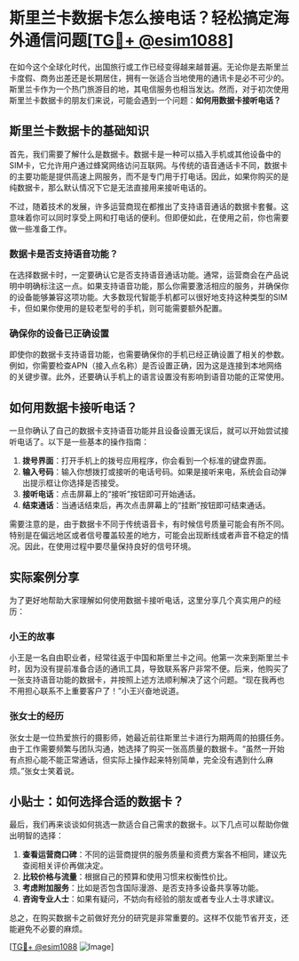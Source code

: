 # 斯里兰卡数据卡怎么接电话？轻松搞定海外通信问题[[TG💪+ @esim1088](https://t.me/s/esim1088)]

在如今这个全球化时代，出国旅行或工作已经变得越来越普遍。无论你是去斯里兰卡度假、商务出差还是长期居住，拥有一张适合当地使用的通讯卡是必不可少的。斯里兰卡作为一个热门旅游目的地，其电信服务也相当发达。然而，对于初次使用斯里兰卡数据卡的朋友们来说，可能会遇到一个问题：**如何用数据卡接听电话？**

## 斯里兰卡数据卡的基础知识

首先，我们需要了解什么是数据卡。数据卡是一种可以插入手机或其他设备中的SIM卡，它允许用户通过蜂窝网络访问互联网。与传统的语音通话卡不同，数据卡的主要功能是提供高速上网服务，而不是专门用于打电话。因此，如果你购买的是纯数据卡，那么默认情况下它是无法直接用来接听电话的。

不过，随着技术的发展，许多运营商现在都推出了支持语音通话的数据卡套餐。这意味着你可以同时享受上网和打电话的便利。但即便如此，在使用之前，你也需要做一些准备工作。

### 数据卡是否支持语音功能？

在选择数据卡时，一定要确认它是否支持语音通话功能。通常，运营商会在产品说明中明确标注这一点。如果支持语音功能，那么你需要激活相应的服务，并确保你的设备能够兼容这项功能。大多数现代智能手机都可以很好地支持这种类型的SIM卡，但如果你使用的是较老型号的手机，则可能需要额外配置。

### 确保你的设备已正确设置

即使你的数据卡支持语音功能，也需要确保你的手机已经正确设置了相关的参数。例如，你需要检查APN（接入点名称）是否设置正确，因为这是连接到本地网络的关键步骤。此外，还要确认手机上的语言设置没有影响到语音功能的正常使用。

## 如何用数据卡接听电话？

一旦你确认了自己的数据卡支持语音功能并且设备设置无误后，就可以开始尝试接听电话了。以下是一些基本的操作指南：

1. **拨号界面**：打开手机上的拨号应用程序，你会看到一个标准的键盘界面。
2. **输入号码**：输入你想拨打或接听的电话号码。如果是接听来电，系统会自动弹出提示框让你选择是否接受。
3. **接听电话**：点击屏幕上的“接听”按钮即可开始通话。
4. **结束通话**：当通话结束后，再次点击屏幕上的“挂断”按钮即可结束通话。

需要注意的是，由于数据卡不同于传统语音卡，有时候信号质量可能会有所不同。特别是在偏远地区或者信号覆盖较差的地方，可能会出现断线或者声音不稳定的情况。因此，在使用过程中要尽量保持良好的信号环境。

## 实际案例分享

为了更好地帮助大家理解如何使用数据卡接听电话，这里分享几个真实用户的经历：

### 小王的故事

小王是一名自由职业者，经常往返于中国和斯里兰卡之间。他第一次来到斯里兰卡时，因为没有提前准备合适的通讯工具，导致联系客户非常不便。后来，他购买了一张支持语音功能的数据卡，并按照上述方法顺利解决了这个问题。“现在我再也不用担心联系不上重要客户了！”小王兴奋地说道。

### 张女士的经历

张女士是一位热爱旅行的摄影师，她最近前往斯里兰卡进行为期两周的拍摄任务。由于工作需要频繁与团队沟通，她选择了购买一张高质量的数据卡。“虽然一开始有点担心能不能正常通话，但实际上操作起来特别简单，完全没有遇到什么麻烦。”张女士笑着说。

## 小贴士：如何选择合适的数据卡？

最后，我们再来谈谈如何挑选一款适合自己需求的数据卡。以下几点可以帮助你做出明智的选择：

1. **查看运营商口碑**：不同的运营商提供的服务质量和资费方案各不相同，建议先查阅相关评价再做决定。
2. **比较价格与流量**：根据自己的预算和使用习惯来权衡性价比。
3. **考虑附加服务**：比如是否包含国际漫游、是否支持多设备共享等功能。
4. **咨询专业人士**：如果有疑问，不妨向有经验的朋友或者专业人士寻求建议。

总之，在购买数据卡之前做好充分的研究是非常重要的。这样不仅能节省开支，还能避免不必要的麻烦。

[[TG💪+ @esim1088](https://t.me/s/esim1088) ![Image](https://i.postimg.cc/4NQfJmqS/Snipaste-2025-05-13-00-14-12.png)]